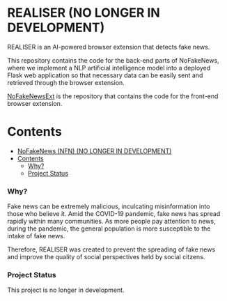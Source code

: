 # REALISER (NO LONGER IN DEVELOPMENT)

REALISER is an AI-powered browser extension that detects fake news.

This repository contains the code for the back-end parts of NoFakeNews, where we implement a NLP artificial intelligence model into a deployed Flask web application so that necessary data can be easily sent and retrieved through the browser extension.

[NoFakeNewsExt](https://github.com/objecteds/NoFakeNewsExt) is the repository that contains the code for the front-end browser extension.

Contents
=========

- [NoFakeNews (NFN) (NO LONGER IN DEVELOPMENT)](#nofakenews-nfn-no-longer-in-development)
- [Contents](#contents)
    - [Why?](#why)
    - [Project Status](#project-status)


### Why?

Fake news can be extremely malicious, inculcating misinformation into those who believe it. Amid the COVID-19 pandemic, fake news has spread rapidly within many communities. As more people pay attention to news, during the pandemic, the general population is more susceptible to the intake of fake news. 

Therefore, REALISER was created to prevent the spreading of fake news and improve the quality of social perspectives held by social citzens. 


### Project Status

This project is no longer in development.
